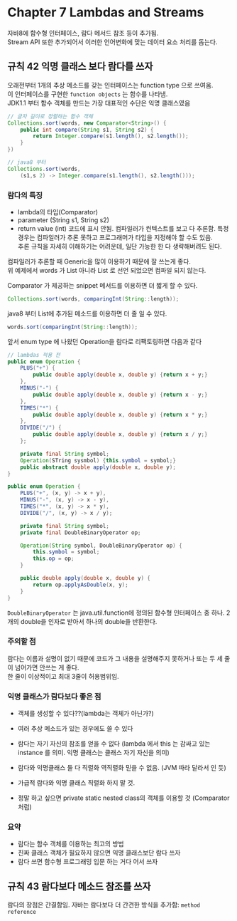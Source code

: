 # Chapter 7 Lambdas and Streams

자바8에 함수형 인터페이스, 람다 메서드 참조 등이 추가됨. <br>
Stream API 또한 추가되어서 이러한 언어변화에 맞는 데이터 요소 처리를 돕는다.

## 규칙 42 익명 클래스 보다 람다를 쓰자
오래전부터 1개의 추상 메소드를 갖는 인터페이스는 function type 으로 쓰여옴. <br>
이 인터페이스를 구현한 ``function objects`` 는 함수를 나타냄. <br>
JDK1.1 부터 함수 객체를 만드는 가장 대표적인 수단은 익명 클래스였음 <br>
```java
// 글자 길이로 정렬하는 함수 객체
Collections.sort(words, new Comparator<String>() {
    public int compare(String s1, String s2) {
        return Integer.compare(s1.length(), s2.length());
    }
})
```

```java
// java8 부터
Collections.sort(words,
    (s1,s 2) -> Integer.compare(s1.length(), s2.length()));
```

### 람다의 특징
- lambda의 타입(Comparator<String>)
- parameter (String s1, String s2)
- return value (int)
코드에 표시 안됨. 컴파일러가 컨텍스트를 보고 다 추론함. 특정 경우는 컴파일러가 추론 못하고 프로그래머가 타입을 지정해야 할 수도 있음. <br>
추론 규칙을 자세히 이해하기는 어려운데, 일단 가능한 한 다 생략해버려도 된다.

컴파일러가 추론할 때 Generic을 많이 이용하기 때문에 잘 쓰는게 좋다. <br>
위 예제에서 words 가 List<String> 아니라 List 로 선언 되었으면 컴파일 되지 않는다.

Comparator 가 제공하는 snippet 메서드를 이용하면 더 짧게 할 수 있다.
```java
Collections.sort(words, comparingInt(String::length));
```

java8 부터 List에 추가된 메소드를 이용하면 더 줄 일 수 있다.
```java
words.sort(comparingInt(String::length));
```

앞서 enum type 에 나왔던 Operation을 람다로 리팩토링하면 다음과 같다

```java
// lambdas 적용 전
public enum Operation {
    PLUS("+") {
        public double apply(double x, double y) {return x + y;}
    },
    MINUS("-") {
        public double apply(double x, double y) {return x - y;}
    },
    TIMES("*") {
        public double apply(double x, double y) {return x * y;}
    },
    DIVIDE("/") {
        public double apply(double x, double y) {return x / y;}
    };

    private final String symbol;
    Operation(STring sysmbol) {this.symbol = symbol;}
    public abstract double apply(double x, double y);
}
```

```java
public enum Operation {
    PLUS("+", (x, y) -> x + y),
    MINUS("-", (x, y) -> x - y),
    TIMES("*", (x, y) -> x * y),
    DIVIDE("/", (x, y) -> x / y);

    private final String symbol;
    private final DoubleBinaryOperator op;

    Operation(String symbol, DoubleBinaryOperator op) {
        this.symbol = symbol;
        this.op = op;
    }

    public double apply(double x, double y) {
        return op.applyAsDouble(x, y);
    }
}
```
``DoubleBinaryOperator`` 는 java.util.function에 정의된 함수형 인터페이스 중 하나. 2개의 double을 인자로 받아서 하나의 double을 반환한다.

### 주의할 점
람다는 이름과 설명이 없기 때문에 코드가 그 내용을 설명해주지 못하거나 또는 두 세 줄이 넘어가면 안쓰는 게 좋다. <br>
한 줄이 이상적이고 최대 3줄이 허용범위임.

### 익명 클래스가 람다보다 좋은 점
- 객체를 생성할 수 있다??(lambda는 객체가 아닌가?)
- 여러 추상 메소드가 있는 경우에도 쓸 수 있다
- 람다는 자기 자신의 참조를 얻을 수 없다 (lambda 에서 this 는 감싸고 있는 instance 를 의미. 익명 클래스는 클래스 자기 자신을 의미)

- 람다와 익명클래스 둘 다 직렬화 역직렬화 믿을 수 없음. (JVM 따라 달라서 인 듯)
- 가급적 람다와 익명 클래스 직렬화 하지 말 것. 
- 정말 하고 싶으면 private static nested class의 객체를 이용할 것 (Comparator 처럼)

### 요약
- 람다는 함수 객체를 이용하는 최고의 방법
- 진짜 클래스 객체가 필요하지 않으면 익명 클래스보단 람다 쓰자
- 람다 쓰면 함수형 프로그래밍 입문 하는 거다 어서 쓰자

## 규칙 43 람다보다 메소드 참조를 쓰자
람다의 장점은 간결함임. 자바는 람다보다 더 간견한 방식을 추가함: ``method reference``




